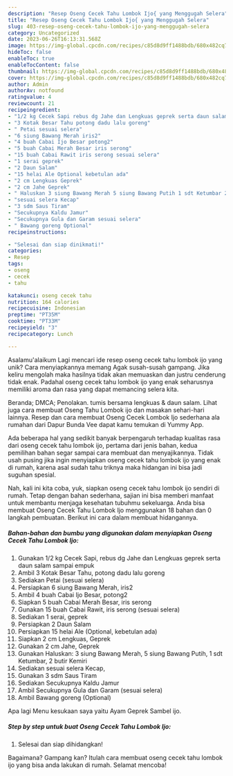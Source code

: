 ```yaml
---
description: "Resep Oseng Cecek Tahu Lombok Ijo{ yang Menggugah Selera"
title: "Resep Oseng Cecek Tahu Lombok Ijo{ yang Menggugah Selera"
slug: 403-resep-oseng-cecek-tahu-lombok-ijo-yang-menggugah-selera
category: Uncategorized
date: 2023-06-26T16:13:31.568Z
image: https://img-global.cpcdn.com/recipes/c85d8d9ff1488bdb/680x482cq70/oseng-cecek-tahu-lombok-ijo-foto-resep-utama.jpg
hideToc: false
enableToc: true
enableTocContent: false
thumbnail: https://img-global.cpcdn.com/recipes/c85d8d9ff1488bdb/680x482cq70/oseng-cecek-tahu-lombok-ijo-foto-resep-utama.jpg
cover: https://img-global.cpcdn.com/recipes/c85d8d9ff1488bdb/680x482cq70/oseng-cecek-tahu-lombok-ijo-foto-resep-utama.jpg
author: Admin
authorAv: notfound
ratingvalue: 4
reviewcount: 21
recipeingredient:
- "1/2 kg Cecek Sapi rebus dg Jahe dan Lengkuas geprek serta daun salam sampai empuk"
- "3 Kotak Besar Tahu potong dadu lalu goreng"
- " Petai sesuai selera"
- "6 siung Bawang Merah iris2"
- "4 buah Cabai Ijo Besar potong2"
- "5 buah Cabai Merah Besar iris serong"
- "15 buah Cabai Rawit iris serong sesuai selera"
- "1 serai geprek"
- "2 Daun Salam"
- "15 helai Ale Optional kebetulan ada"
- "2 cm Lengkuas Geprek"
- "2 cm Jahe Geprek"
- " Haluskan 3 siung Bawang Merah 5 siung Bawang Putih 1 sdt Ketumbar 2 butir Kemiri"
- "sesuai selera Kecap"
- "3 sdm Saus Tiram"
- "Secukupnya Kaldu Jamur"
- "Secukupnya Gula dan Garam sesuai selera"
- " Bawang goreng Optional"
recipeinstructions:

- "Selesai dan siap dinikmati!"
categories:
- Resep
tags:
- oseng
- cecek
- tahu

katakunci: oseng cecek tahu 
nutrition: 164 calories
recipecuisine: Indonesian
preptime: "PT35M"
cooktime: "PT33M"
recipeyield: "3"
recipecategory: Lunch

---
```



Asalamu'alaikum Lagi mencari ide resep oseng cecek tahu lombok ijo yang unik? Cara menyiapkannya memang Agak susah-susah gampang. Jika keliru mengolah maka hasilnya tidak akan memuaskan dan justru cenderung tidak enak. Padahal oseng cecek tahu lombok ijo yang enak seharusnya memiliki aroma dan rasa yang dapat memancing selera kita.


Beranda; DMCA; Penolakan. tumis bersama lengkuas &amp; daun salam. Lihat juga cara membuat Oseng Tahu Lombok ijo dan masakan sehari-hari lainnya. Resep dan cara membuat Oseng Cecek Lombok Ijo sederhana ala rumahan dari Dapur Bunda Vee dapat kamu temukan di Yummy App.

Ada beberapa hal yang sedikit banyak berpengaruh terhadap kualitas rasa dari oseng cecek tahu lombok ijo, pertama dari jenis bahan, kedua pemilihan bahan segar sampai cara membuat dan menyajikannya. Tidak usah pusing jika ingin menyiapkan oseng cecek tahu lombok ijo yang enak di rumah, karena asal sudah tahu triknya maka hidangan ini bisa jadi suguhan spesial.


Nah, kali ini kita coba, yuk, siapkan oseng cecek tahu lombok ijo sendiri di rumah. Tetap dengan bahan sederhana, sajian ini bisa memberi manfaat untuk membantu menjaga kesehatan tubuhmu sekeluarga. Anda bisa membuat Oseng Cecek Tahu Lombok Ijo menggunakan 18 bahan dan 0 langkah pembuatan. Berikut ini cara dalam membuat hidangannya.

<!--inarticleads1-->

##### Bahan-bahan dan bumbu yang digunakan dalam menyiapkan Oseng Cecek Tahu Lombok Ijo:

1. Gunakan 1/2 kg Cecek Sapi, rebus dg Jahe dan Lengkuas geprek serta daun salam sampai empuk
1. Ambil 3 Kotak Besar Tahu, potong dadu lalu goreng
1. Sediakan  Petai (sesuai selera)
1. Persiapkan 6 siung Bawang Merah, iris2
1. Ambil 4 buah Cabai Ijo Besar, potong2
1. Siapkan 5 buah Cabai Merah Besar, iris serong
1. Gunakan 15 buah Cabai Rawit, iris serong (sesuai selera)
1. Sediakan 1 serai, geprek
1. Persiapkan 2 Daun Salam
1. Persiapkan 15 helai Ale (Optional, kebetulan ada)
1. Siapkan 2 cm Lengkuas, Geprek
1. Gunakan 2 cm Jahe, Geprek
1. Gunakan  Haluskan: 3 siung Bawang Merah, 5 siung Bawang Putih, 1 sdt Ketumbar, 2 butir Kemiri
1. Sediakan sesuai selera Kecap,
1. Gunakan 3 sdm Saus Tiram
1. Sediakan Secukupnya Kaldu Jamur
1. Ambil Secukupnya Gula dan Garam (sesuai selera)
1. Ambil  Bawang goreng (Optional)


Apa lagi Menu kesukaan saya yaitu Ayam Geprek Sambel ijo. 

<!--inarticleads2-->

##### Step by step untuk buat Oseng Cecek Tahu Lombok Ijo:


1. Selesai dan siap dihidangkan!



Bagaimana? Gampang kan? Itulah cara membuat oseng cecek tahu lombok ijo yang bisa anda lakukan di rumah. Selamat mencoba!
